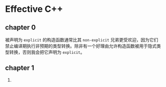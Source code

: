 # Effective C++

## chapter 0

被声明为 `explicit` 的构造函数通常比其 `non-explicit` 兄弟更受欢迎，因为它们禁止编译期执行非预期的类型转换。除非有一个好理由允许构造函数被用于隐式类型转换，否则我会把它声明为 `explicit`。

## chapter 1

1. 
